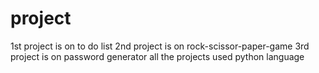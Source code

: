 # project
1st project is on to do list
2nd project is on rock-scissor-paper-game
3rd project is on password generator
all the projects used python language
